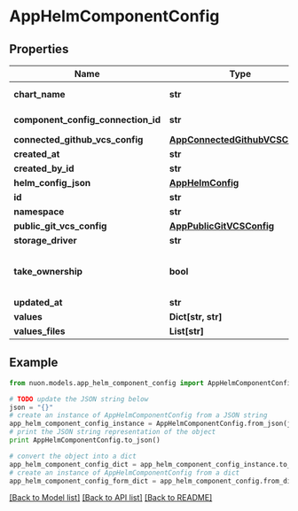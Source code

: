 # AppHelmComponentConfig


## Properties

Name | Type | Description | Notes
------------ | ------------- | ------------- | -------------
**chart_name** | **str** | Helm specific configurations | [optional] 
**component_config_connection_id** | **str** | parent reference | [optional] 
**connected_github_vcs_config** | [**AppConnectedGithubVCSConfig**](AppConnectedGithubVCSConfig.md) |  | [optional] 
**created_at** | **str** |  | [optional] 
**created_by_id** | **str** |  | [optional] 
**helm_config_json** | [**AppHelmConfig**](AppHelmConfig.md) |  | [optional] 
**id** | **str** |  | [optional] 
**namespace** | **str** |  | [optional] 
**public_git_vcs_config** | [**AppPublicGitVCSConfig**](AppPublicGitVCSConfig.md) |  | [optional] 
**storage_driver** | **str** |  | [optional] 
**take_ownership** | **bool** | Newer config fields that we don&#39;t need a column for | [optional] 
**updated_at** | **str** |  | [optional] 
**values** | **Dict[str, str]** |  | [optional] 
**values_files** | **List[str]** |  | [optional] 

## Example

```python
from nuon.models.app_helm_component_config import AppHelmComponentConfig

# TODO update the JSON string below
json = "{}"
# create an instance of AppHelmComponentConfig from a JSON string
app_helm_component_config_instance = AppHelmComponentConfig.from_json(json)
# print the JSON string representation of the object
print AppHelmComponentConfig.to_json()

# convert the object into a dict
app_helm_component_config_dict = app_helm_component_config_instance.to_dict()
# create an instance of AppHelmComponentConfig from a dict
app_helm_component_config_form_dict = app_helm_component_config.from_dict(app_helm_component_config_dict)
```
[[Back to Model list]](../README.md#documentation-for-models) [[Back to API list]](../README.md#documentation-for-api-endpoints) [[Back to README]](../README.md)


